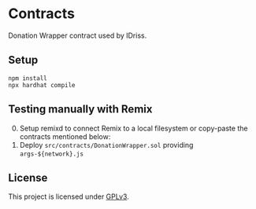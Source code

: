 # Contracts
Donation Wrapper contract used by IDriss.
## Setup
```
npm install
npx hardhat compile
```

## Testing manually with Remix
0. Setup remixd to connect Remix to a local filesystem or copy-paste the contracts mentioned below:
1. Deploy ```src/contracts/DonationWrapper.sol``` providing `args-${network}.js`

## License

This project is licensed under [GPLv3](https://github.com/idriss-crypto/contracts/blob/main/LICENSE).
